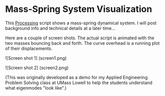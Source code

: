 # Mass-Spring System Visualization

This [Processing](https://processing.org/) script shows a mass-spring dynamical system.  I will post background info and technical details at a later time...

Here are a couple of screen shots.  The actual script is animated with the two masses bouncing back and forth.  The curve overhead is a running plot of their displacements.

![Screen shot 1]
(screen1.png)

![Screen shot 2]
(screen2.png)

(This was originally developed as a demo for my Applied Engineering Problem Solving class at UMass Lowell to help the students understand what eigenmodes "look like".)
